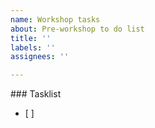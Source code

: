 ```yaml
---
name: Workshop tasks
about: Pre-workshop to do list
title: ''
labels: ''
assignees: ''

---
```


### Tasklist
- [ ]
